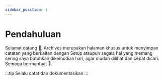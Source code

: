 ```yaml
---
sidebar_position: 1
---
```


# Pendahuluan

Selamat datang 🎉, Archives merupakan halaman khusus untuk menyimpan catatan yang berkaitan dengan Setup ataupun segala hal yang memang sering saya butuhkan dikemudian hari, agar mudah dilihat dan cepat dicari. Semoga bermanfaat 🙏.

:::tip
Selalu catat dan dokumentasikan
:::
